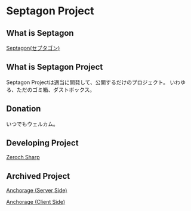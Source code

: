 # Septagon Project

## What is Septagon

[Septagon(セプタゴン)](https://7gon.net/)

## What is Septagon Project

Septagon Projectは適当に開発して、公開するだけのプロジェクト。
いわゆる、ただのゴミ箱、ダストボックス。

## Donation

いつでもウェルカム。

## Developing Project

[Zeroch Sharp](https://github.com/MysteryJump/zerochsharp/)

## Archived Project

[Anchorage (Server Side)](https://github.com/MysteryJump/Anchorage/)

[Anchorage (Client Side)](https://github.com/MysteryJump/anchorage-client/)
